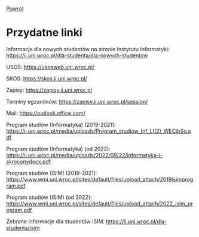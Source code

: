 [Powrót](README.md)

# Przydatne linki

Informacje dla nowych studentów na stronie Instytutu Informatyki:
https://ii.uni.wroc.pl/dla-studenta/dla-nowych-studentow

USOS: https://usosweb.uni.wroc.pl/

SKOS: https://skos.ii.uni.wroc.pl/

Zapisy: https://zapisy.ii.uni.wroc.pl

Terminy egzaminów: https://zapisy.ii.uni.wroc.pl/session/

Mail: https://outlook.office.com/

Program studiów (Informatyka) (2019-2021): https://ii.uni.wroc.pl/media/uploads/Program_studiow_Inf_LI(2)_WECibSo.pdf

Program studiów (Informatyka) (od 2022): https://ii.uni.wroc.pl/media/uploads/2022/09/22/informatyka-i-skroconydocx.pdf

Program studiów (ISIM) (2019-2021): https://www.wmi.uni.wroc.pl/sites/default/files/upload_attach/2019isimprogram.pdf

Program studiów (ISIM) (od 2022): https://www.wmi.uni.wroc.pl/sites/default/files/upload_attach/2022_isim_program.pdf

Zebrane informacje dla studentów ISIM: https://ii.uni.wroc.pl/dla-studenta/isim
